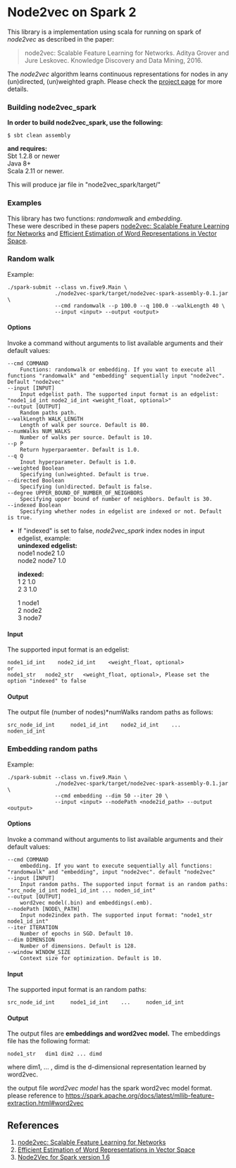 # Node2vec on Spark 2
 
This library is a implementation using scala for running on spark of *node2vec* as described in the paper:
> node2vec: Scalable Feature Learning for Networks.
> Aditya Grover and Jure Leskovec.
> Knowledge Discovery and Data Mining, 2016.
> <Insert paper link>

The *node2vec* algorithm learns continuous representations for nodes in any (un)directed, (un)weighted graph. Please check the [project page](https://snap.stanford.edu/node2vec/) for more details. 


### Building node2vec_spark
**In order to build node2vec_spark, use the following:**

```
$ sbt clean assembly
```

**and requires:**<br/>
Sbt 1.2.8 or newer<br/>
Java 8+<br/>
Scala 2.11 or newer.

This will produce jar file in "node2vec_spark/target/"

### Examples
This library has two functions: *randomwalk* and *embedding*. <br/> 
These were described in these papers [node2vec: Scalable Feature Learning for Networks](http://arxiv.org/abs/1607.00653) and [Efficient Estimation of Word Representations in Vector Space](https://arxiv.org/abs/1301.3781).

### Random walk
Example:
	
	./spark-submit --class vn.five9.Main \ 
				   ./node2vec-spark/target/node2vec-spark-assembly-0.1.jar \
				   --cmd randomwalk --p 100.0 --q 100.0 --walkLength 40 \
				   --input <input> --output <output>

#### Options
Invoke a command without arguments to list available arguments and their default values:

```
--cmd COMMAND
	Functions: randomwalk or embedding. If you want to execute all functions "randomwalk" and "embedding" sequentially input "node2vec". Default "node2vec"
--input [INPUT]
	Input edgelist path. The supported input format is an edgelist: "node1_id_int node2_id_int <weight_float, optional>"
--output [OUTPUT]
	Random paths path.
--walkLength WALK_LENGTH
	Length of walk per source. Default is 80.
--numWalks NUM_WALKS
	Number of walks per source. Default is 10.
--p P
	Return hyperparaemter. Default is 1.0.
--q Q
	Inout hyperparameter. Default is 1.0.
--weighted Boolean
	Specifying (un)weighted. Default is true.
--directed Boolean
	Specifying (un)directed. Default is false.
--degree UPPER_BOUND_OF_NUMBER_OF_NEIGHBORS
	Specifying upper bound of number of neighbors. Default is 30.
--indexed Boolean
	Specifying whether nodes in edgelist are indexed or not. Default is true.
```

* If "indexed" is set to false, *node2vec_spark* index nodes in input edgelist, example: <br/>
  **unindexed edgelist:**<br/>
  node1 	node2 	1.0<br/>
  node2 	node7 	1.0<br/>
  
  **indexed:**<br/>
  1 	2 	1.0<br/>
  2 	3 	1.0<br/>

  1 	node1<br/>
  2 	node2<br/>
  3 	node7

#### Input
The supported input format is an edgelist:

	node1_id_int 	node2_id_int 	<weight_float, optional>
	or
	node1_str 	node2_str 	<weight_float, optional>, Please set the option "indexed" to false


#### Output
The output file (number of nodes)*numWalks random paths as follows:

	src_node_id_int 	node1_id_int 	node2_id_int 	... 	noden_id_int


### Embedding random paths
Example:
	
	./spark-submit --class vn.five9.Main \
				   ./node2vec-spark/target/node2vec-spark-assembly-0.1.jar \
				   --cmd embedding --dim 50 --iter 20 \
				   --input <input> --nodePath <node2id_path> --output <output>

#### Options
Invoke a command without arguments to list available arguments and their default values:

```
--cmd COMMAND
	embedding. If you want to execute sequentially all functions: "randomwalk" and "embedding", input "node2vec". default "node2vec"
--input [INPUT]
	Input random paths. The supported input format is an random paths: "src_node_id_int node1_id_int ... noden_id_int"
--output [OUTPUT]
	word2vec model(.bin) and embeddings(.emb).
--nodePath [NODE\_PATH]
	Input node2index path. The supported input format: "node1_str node1_id_int"
--iter ITERATION
	Number of epochs in SGD. Default 10.
--dim DIMENSION
	Number of dimensions. Default is 128.
--window WINDOW_SIZE
	Context size for optimization. Default is 10.

```

#### Input
The supported input format is an random paths:

	src_node_id_int 	node1_id_int 	... 	noden_id_int

#### Output
The output files are **embeddings and word2vec model.** The embeddings file has the following format: 

	node1_str 	dim1 dim2 ... dimd

where dim1, ... , dimd is the d-dimensional representation learned by word2vec.

the output file *word2vec model* has the spark word2vec model format. please reference to https://spark.apache.org/docs/latest/mllib-feature-extraction.html#word2vec

## References
1. [node2vec: Scalable Feature Learning for Networks](http://arxiv.org/abs/1607.00653)
2. [Efficient Estimation of Word Representations in Vector Space](https://arxiv.org/abs/1301.3781)
3. [Node2Vec for Spark version 1.6](https://github.com/aditya-grover/node2vec)
